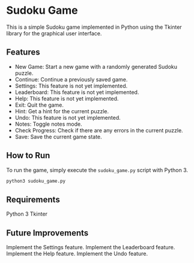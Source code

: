 # Sudoku Game

This is a simple Sudoku game implemented in Python using the Tkinter library for the graphical user interface.

## Features

- New Game: Start a new game with a randomly generated Sudoku puzzle.
- Continue: Continue a previously saved game.
- Settings: This feature is not yet implemented.
- Leaderboard: This feature is not yet implemented.
- Help: This feature is not yet implemented.
- Exit: Quit the game.
- Hint: Get a hint for the current puzzle.
- Undo: This feature is not yet implemented.
- Notes: Toggle notes mode.
- Check Progress: Check if there are any errors in the current puzzle.
- Save: Save the current game state.

## How to Run

To run the game, simply execute the `sudoku_game.py` script with Python 3.

```bash
python3 sudoku_game.py
```
## Requirements
Python 3 
Tkinter

## Future Improvements
Implement the Settings feature.
Implement the Leaderboard feature.
Implement the Help feature.
Implement the Undo feature.